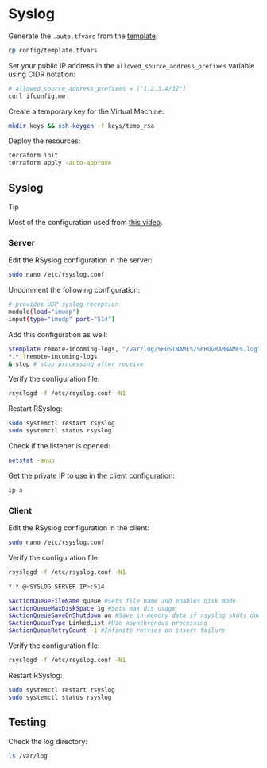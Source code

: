 # Syslog

Generate the `.auto.tfvars` from the [template](config/template.tfvars):

```sh
cp config/template.tfvars
```

Set your public IP address in the `allowed_source_address_prefixes` variable using CIDR notation:

```sh
# allowed_source_address_prefixes = ["1.2.3.4/32"]
curl ifconfig.me
```

Create a temporary key for the Virtual Machine:

```sh
mkdir keys && ssh-keygen -f keys/temp_rsa
```

Deploy the resources:

```sh
terraform init
terraform apply -auto-approve
```

## Syslog

> [!TIP]
> Most of the configuration used from [this video][1].

### Server

Edit the RSyslog configuration in the server:

```sh
sudo nano /etc/rsyslog.conf
```

Uncomment the following configuration:

```sh
# provides UDP syslog reception
module(load="imudp")
input(type="imudp" port="514")
```

Add this configuration as well:

```sh
$template remote-incoming-logs, "/var/log/%HOSTNAME%/%PROGRAMNAME%.log"
*.* ?remote-incoming-logs
& stop # stop processing after receive
```

Verify the configuration file:

```sh
rsyslogd -f /etc/rsyslog.conf -N1
```

Restart RSyslog:

```sh
sudo systemctl restart rsyslog
sudo systemctl status rsyslog
```

Check if the listener is opened:

```sh
netstat -anup
```

Get the private IP to use in the client configuration:

```sh
ip a
```

### Client

Edit the RSyslog configuration in the client:

```sh
sudo nano /etc/rsyslog.conf
```

Verify the configuration file:

```sh
rsyslogd -f /etc/rsyslog.conf -N1
```

```sh
*.* @<SYSLOG SERVER IP>:514

$ActionQueueFileName queue #Sets file name and enables disk mode
$ActionQueueMaxDiskSpace 1g #Sets max dis usage
$ActionQueueSaveOnShutdown on #Save in-memory data if rsyslog shuts down
$ActionQueueType LinkedList #Use asynchronous processing
$ActionQueueRetryCount -1 #Infinite retries on insert failure
```

Verify the configuration file:

```sh
rsyslogd -f /etc/rsyslog.conf -N1
```

Restart RSyslog:

```sh
sudo systemctl restart rsyslog
sudo systemctl status rsyslog
```

## Testing

Check the log directory:

```sh
ls /var/log
```


[1]: https://youtu.be/mBJ8JfJnlXQ
